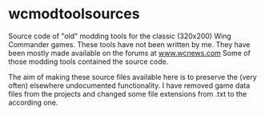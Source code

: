 # wcmodtoolsources
Source code of "old" modding tools for the classic (320x200) Wing Commander games.
These tools have not been written by me. They have been mostly made available on the forums at www.wcnews.com
Some of those modding tools contained the source code.

The aim of making these source files available here is to preserve the (very often) elsewhere undocumented functionality. I have removed game data files from the projects and changed some file extensions from .txt to the according one.